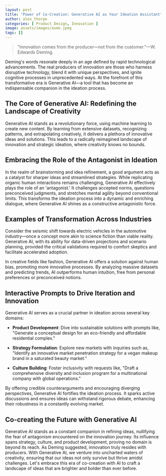 ```yaml
---
layout: post
title: "Power of Co-Creation: Generative AI as Your Ideation Assistant"
author: alex_thorpe
categories: [ Product Design, Innovation ]
image: assets/images/asmo.jpeg
tags: []
---
```



> "Innovation comes from the producer—not from the customer."—W. Edwards Deming.

Deming's words resonate deeply in an age defined by rapid technological advancements. The real producers of innovation are those who harness disruptive technology, blend it with unique perspectives, and ignite cognitive processes in unprecedented ways. At the forefront of this transformative era is Generative AI—a tool that has become an indispensable companion in the ideation process.

## The Core of Generative AI: Redefining the Landscape of Creativity

Generative AI stands as a revolutionary force, using machine learning to create new content. By learning from extensive datasets, recognizing patterns, and extrapolating creatively, it delivers a plethora of innovative ideas and solutions. This leads to a radically reimagined landscape of innovation and strategic ideation, where creativity knows no bounds.

## Embracing the Role of the Antagonist in Ideation

In the realm of brainstorming and idea refinement, a good argument acts as a catalyst for sharper ideas and streamlined strategies. While replicating organic human interactions remains challenging, Generative AI effectively plays the role of an 'antagonist.' It challenges accepted norms, questions preconceived judgments, and stretches mental agility beyond conventional limits. This transforms the ideation process into a dynamic and enriching dialogue, where Generative AI shines as a constructive antagonistic force.

## Examples of Transformation Across Industries

Consider the seismic shift towards electric vehicles in the automotive industry—once a concept more akin to science fiction than viable reality. Generative AI, with its ability for data-driven projections and scenario planning, provided the critical validations required to comfort skeptics and facilitate accelerated adoption.

In creative fields like fashion, Generative AI offers a solution against human bias, promoting more innovative processes. By analyzing massive datasets and predicting trends, AI outperforms human intuition, free from personal preferences or preconceived notions.

## Interactive Prompts to Drive Iteration and Innovation

Generative AI serves as a crucial partner in ideation across several key domains:

- **Product Development**: Dive into sustainable solutions with prompts like, "Generate a conceptual design for an eco-friendly and affordable residential complex."

- **Strategy Formulation**: Explore new markets with inquiries such as, "Identify an innovative market penetration strategy for a vegan makeup brand in a saturated beauty market."

- **Culture Building**: Foster inclusivity with requests like, "Draft a comprehensive diversity and inclusion program for a multinational company with global operations."

By offering credible counterarguments and encouraging diverging perspectives, Generative AI fortifies the ideation process. It sparks active discussions and ensures ideas can withstand rigorous debate, enhancing their robustness in a constantly evolving market.

## Co-creating the Future with Generative AI

Generative AI stands as a constant companion in refining ideas, nullifying the fear of antagonism encountered on the innovation journey. Its influence spans strategy, culture, and product development, proving no domain is beyond its reach. As Deming suggested, innovation truly resides with producers. With Generative AI, we venture into uncharted waters of creativity, ensuring that our ideas not only survive but thrive amidst challenges. Let's embrace this era of co-creation with AI to craft a landscape of ideas that are brighter and bolder than ever before.